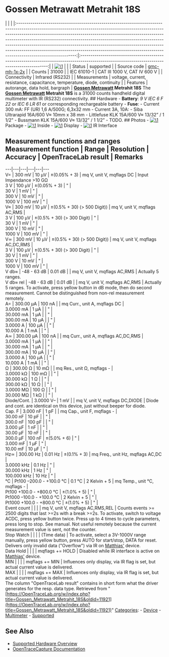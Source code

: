 # Gossen Metrawatt Metrahit 18S

| | | |:-----------------------------------------------------------------------------------------------------------------------------------------------------------------------------------------------------------------------------------------------------------------------------------------------------------------------------------------------------------------------------------------------------------------------------------------------------------------------------------------------------------------:|:--------------------------------------------------------------------------------------------------------------------------------------------:| | [![\1](../../assets/hardware/general/\2)](./File:Gossen_Metrawatt_Metrahit_18S_small.png.html) | | | Status | supported | | Source code | [gmc-mh-1x-2x](http://github.com/OpenTraceLab/?p=OpenTraceCapture.git;a=tree;f=src/hardware/gmc-mh-1x-2x) | | Counts | 31000 | | IEC 61010-1 | CAT III 1000 V, CAT IV 600 V | | Connectivity | Infrared (RS232) | | Measurements | voltage, current, resistance, capacitance, temperature, diode, continuity | | Features | autorange, data hold, bargraph | **[Gossen Metrawatt](Gossen_Metrawatt.html "Gossen Metrawatt") Metrahit 18S** The **[Gossen Metrawatt](Gossen_Metrawatt.html "Gossen Metrawatt") Metrahit 18S** is a 31000 counts handheld digital multimeter with IR (RS232) connectivity. ## Hardware \- **Battery**: *9 V IEC 6 F 22* or *IEC 6 LR 61* or corresponding rechargeable battery \- **Fuse**: \- Current 300 mA: FF (UR) 1,6 A/500G; 6,3x32 mm \- Current 3A, 10A: \- Siba Ultrarapid 16A/600 V≈ 10mm x 38 mm \- Littlefuse KLK 15A/600 V≈ 13/32” / 1 1/2” \- Bussmann KLK 15A/600 V≈ 13/32” / 1 1/2”  \- TODO. ## Photos \- 
[![\1](../../assets/hardware/general/\2)](./File:Metrahit_18S_1.jpg.html)
Package
\- 
[![\1](../../assets/hardware/general/\2)](./File:Metrahit_18S_2.jpg.html)
Inside
\- 
[![\1](../../assets/hardware/general/\2)](./File:Metrahit_18S_4.jpg.html)
Display
\- 
[![\1](../../assets/hardware/general/\2)](./File:Metrahit_18S_3.jpg.html)
IR Interface
## Measurement functions and ranges Measurement function | Range | Resolution | Accuracy | OpenTraceLab result | Remarks  
---|---|---|---|---|---  
V= | 300 mV | 10 μV | ±(0.05% + 3) | mq V, unit V, mqflags DC | Input Impendance >10 GΩ  
3 V | 100 μV | ±(0.05% + 3) | " |   
30 V | 1 mV | " |   
300 V | 10 mV | " |   
1000 V | 100 mV | " |   
V≈ | 300 mV | 10 µV | ±(0.5% + 30) (> 500 Digit)) | mq V, unit V, mqflags AC,RMS |   
3 V | 100 μV | ±(0.5% + 30) (> 300 Digit) | " |   
30 V | 1 mV | " |   
300 V | 10 mV | " |   
1000 V | 100 mV | " |   
V≃ | 300 mV | 10 μV | ±(0.5% + 30) (> 500 Digit)) | mq V, unit V, mqflags AC,DC,RMS |   
3 V | 100 μV | ±(0.5% + 30) (> 300 Digit) | " |   
30 V | 1 mV | " |   
300 V | 10 mV | " |   
1000 V | 100 mV | " |   
V db≈ | -48 - 63 dB | 0.01 dB |  | mq V, unit V, mqflags AC,RMS | Actually 5 ranges.  
V db≈ rel | -48 - 63 dB | 0.01 dB |  | mq V, unit V, mqflags AC,RMS | Actually 5 ranges. To activate, press yellow button in dB mode, then do second measurement. Cannot be distinguished from non-rel measurement remotely.  
A= |  300.00 µA | 100 nA |  | mq Curr., unit A, mqflags DC |   
3.0000 mA | 1 µA |  | " |   
30.000 mA | 1 µA |  | " |   
300.00 mA | 10 µA |  | " |   
3.0000 A | 100 µA |  | " |   
10.000 A | 1 mA |  | " |   
A≃ |  300.00 µA | 100 nA |  | mq Curr., unit A, mqflags AC,DC,RMS |   
3.0000 mA | 1 µA |  | " |   
30.000 mA | 1 µA |  | " |   
300.00 mA | 10 µA |  | " |   
3.0000 A | 100 µA |  | " |   
10.000 A | 1 mA |  | " |   
Ω | 300.00 Ω | 10 mΩ |  | mq Res., unit Ω, mqflags - |   
3.0000 kΩ | 100 mΩ |  | " |   
30.000 kΩ | 1 Ω |  | " |   
300.00 kΩ | 10 Ω |  | " |   
3.0000 MΩ | 100 Ω |  | " |   
30.000 MΩ | 1 kΩ |  | " |   
Diode/Cont. | 3.0000 V– | 1 mV |  | mq V, unit V, mqflags DC,DIODE | Diode and cont. are identical on this device, just without beeper for diode.  
Cap. F | 3.000 nF | 1 pF |  | mq Cap., unit F, mqflags - |   
30.00 nF | 10 pF |  | " |   
300.0 nF | 100 pF |  | " |   
3.000 µF | 1 nF |  | " |   
30.00 µF | 10 nF |  | " |   
300.0 µF | 100 nF | ±(5.0% + 6) | " |   
3.000 mF | 1 µF | " |   
10.00 mF | 10 µF | " |   
Hz≃ | 300.00 Hz | 0.01 Hz | ±(0.1% + 3) | mq Freq., unit Hz, mqflags AC,DC |   
3.0000 kHz | 0.1 Hz | " |   
30.000 kHz | 1 Hz | " |   
100.000 kHz | 10 Hz | " |   
°C | Pt100 –200.0 - +100.0 °C | 0.1 °C | 2 Kelvin + 5 | mq Temp., unit °C, mqflags - |   
Pt100 +100.0 - +800.0 °C | ±(1.0% + 5) | " |   
Pt1000 –100.0 - +100.0 °C | 2 Kelvin + 5 | " |   
Pt1000 +100.0 - +800.0 °C | ±(1.0% + 5) | " |   
Event count |  |  |  | mq V, unit V, mqflags AC,RMS,REL | Counts events >= 2500 digits that last >=2s with a break >=2s. To activate, switch to voltage ACDC, press yellow button twice. Press up to 4 times to cycle parameters, press long to stop. See manual. Not useful remotely because the current measurement value is sent, not the counter.  
Stop Watch |  |  |  | (Time data) | To activate, select a 3V-1000V range manually, press yellow button, press AUTO for start/stop, DATA for reset. Delivers only invalid data ("Overflow") via IR on [ Matthias'](https://OpenTraceLab.org/wiki/User:Matthias_Heidbrink "User:Matthias Heidbrink") device.  
Data Hold |  |  |  | mqflags += HOLD | Disabled while IR interface is active on [ Matthias'](https://OpenTraceLab.org/wiki/User:Matthias_Heidbrink "User:Matthias Heidbrink") device.  
MIN |  |  |  | mqflags += MIN | Influences only display, via IR flag is set, but actual current value is delivered.  
MAX |  |  |  | mqflags += MAX | Influences only display, via IR flag is set, but actual current value is delivered.  
The column "OpenTraceLab result" contains in short form what the driver generates for the resp. data type. 
Retrieved from "[https://OpenTraceLab.org/w/index.php?title=Gossen_Metrawatt_Metrahit_18S&oldid=11921](https://OpenTraceLab.org/w/index.php?title=Gossen_Metrawatt_Metrahit_18S&oldid=11921)" 
[Categories](specialcategories-specialcategories.md): \- [Device](./Category:Device.html "Category:Device") \- [Multimeter](./Category:Multimeter.html "Category:Multimeter") \- [Supported](./Category:Supported.html "Category:Supported")

## See Also
- [Supported Hardware Overview](../supported-hardware.md)
- [OpenTraceCapture Documentation](../../opentracecapture/overview.md)
